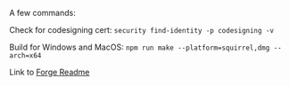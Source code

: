 A few commands:

Check for codesigning cert: `security find-identity -p codesigning -v`

Build for Windows and MacOS: `npm run make --platform=squirrel,dmg --arch=x64`

Link to [Forge Readme](https://github.com/electron-userland/electron-forge/tree/5.x)
